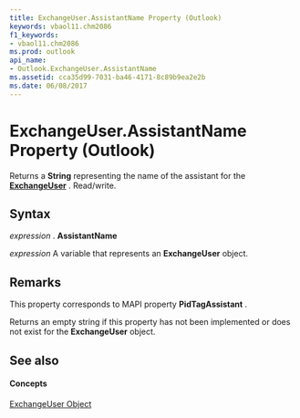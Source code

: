 ```yaml
---
title: ExchangeUser.AssistantName Property (Outlook)
keywords: vbaol11.chm2086
f1_keywords:
- vbaol11.chm2086
ms.prod: outlook
api_name:
- Outlook.ExchangeUser.AssistantName
ms.assetid: cca35d99-7031-ba46-4171-8c89b9ea2e2b
ms.date: 06/08/2017
---
```



# ExchangeUser.AssistantName Property (Outlook)

Returns a  **String** representing the name of the assistant for the **[ExchangeUser](exchangeuser-object-outlook.md)** . Read/write.


## Syntax

 _expression_ . **AssistantName**

 _expression_ A variable that represents an **ExchangeUser** object.


## Remarks

This property corresponds to MAPI property  **PidTagAssistant** .

Returns an empty string if this property has not been implemented or does not exist for the  **ExchangeUser** object.


## See also


#### Concepts


[ExchangeUser Object](exchangeuser-object-outlook.md)

